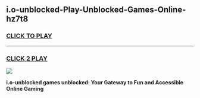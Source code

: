 
## i.o-unblocked-Play-Unblocked-Games-Online-hz7t8
<h3>
<a href="https://premium76.site?title=i.o-unblocked&ref=25A">CLICK TO PLAY</a></h3>
<hr>

<h3>
<a href="https://premium76.site?title=i.o-unblocked&ref=25A">CLICK 2 PLAY</a>
  
</h3>

<a href="https://premium76.site?title=i.o-unblocked&ref=25A"><img src="https://clearcache.store/games.png"></a>


**i.o-unblocked games unblocked: Your Gateway to Fun and Accessible Online Gaming**
